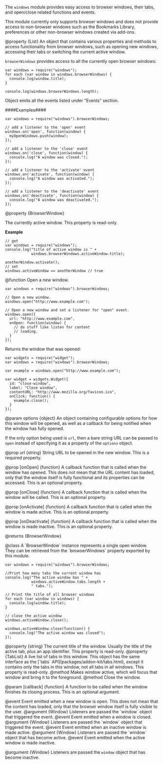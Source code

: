 <!-- This Source Code Form is subject to the terms of the Mozilla Public
   - License, v. 2.0. If a copy of the MPL was not distributed with this
   - file, You can obtain one at http://mozilla.org/MPL/2.0/. -->

<!-- contributed by Felipe Gomes [felipc@gmail.com]  -->


The `windows` module provides easy access to browser windows, their
tabs, and open/close related functions and events.

This module currently only supports browser windows and does not provide
access to non-browser windows such as the Bookmarks Library, preferences
or other non-browser windows created via add-ons.

<api name="browserWindows">
@property {List}
An object that contains various properties and methods to access
functionality from browser windows, such as opening new windows, accessing
their tabs or switching the current active window.

`browserWindows` provides access to all the currently open browser windows:

    var windows = require("windows");
    for each (var window in windows.browserWindows) {
      console.log(window.title);
    }

    console.log(windows.browserWindows.length);

Object emits all the events listed under "Events" section.

####Examples####

    var windows = require("windows").browserWindows;

    // add a listener to the 'open' event
    windows.on('open', function(window) {
      myOpenWindows.push(window);
    });

    // add a listener to the 'close' event
    windows.on('close', function(window) {
      console.log("A window was closed.");
    });

    // add a listener to the 'activate' event
    windows.on('activate', function(window) {
      console.log("A window was activated.");
    });

    // add a listener to the 'deactivate' event
    windows.on('deactivate', function(window) {
      console.log("A window was deactivated.");
    });


<api name="activeWindow">
@property {BrowserWindow}

The currently active window. This property is read-only.

**Example**

    // get
    var windows = require("windows");
    console.log("title of active window is " +
                windows.browserWindows.activeWindow.title);

    anotherWindow.activate();
    // set
    windows.activeWindow == anotherWindow // true
</api>

</api>

<api name="open">
@function
Open a new window.

    var windows = require("windows").browserWindows;

    // Open a new window.
    windows.open("http://www.example.com");

    // Open a new window and set a listener for "open" event.
    windows.open({
      url: "http://www.example.com",
      onOpen: function(window) {
        // do stuff like listen for content
        // loading.
      }
    });

Returns the window that was opened:

    var widgets = require("widget");
    var windows = require("windows").browserWindows;

    var example = windows.open("http://www.example.com");

    var widget = widgets.Widget({
      id: "close-window",
      label: "Close window",
      contentURL: "http://www.mozilla.org/favicon.ico",
      onClick: function() {
        example.close();
      }
    });

@param options {object}
An object containing configurable options for how this window will be opened,
as well as a callback for being notified when the window has fully opened.

If the only option being used is `url`, then a bare string URL can be passed to
`open` instead of specifying it as a property of the `options` object.

@prop url {string}
String URL to be opened in the new window.
This is a required property.

@prop [onOpen] {function}
A callback function that is called when the window has opened. This does not
mean that the URL content has loaded, only that the window itself is fully
functional and its properties can be accessed. This is an optional property.

@prop [onClose] {function}
A callback function that is called when the window will be called.
This is an optional property.

@prop [onActivate] {function}
A callback function that is called when the window is made active.
This is an optional property.

@prop [onDeactivate] {function}
A callback function that is called when the window is made inactive.
This is an optional property.

@returns {BrowserWindow}
</api>

<api name="BrowserWindow">
@class
A `BrowserWindow` instance represents a single open window. They can be
retrieved from the `browserWindows` property exported by this module.

    var windows = require("windows").browserWindows;

    //Print how many tabs the current window has
    console.log("The active window has " +
                windows.activeWindow.tabs.length +
                " tabs.");

    // Print the title of all browser windows
    for each (var window in windows) {
      console.log(window.title);
    }

    // close the active window
    windows.activeWindow.close();

    windows.activeWindow.close(function() {
      console.log("The active window was closed");
    });

<api name="title">
@property {string}
The current title of the window. Usually the title of the active tab,
plus an app identifier.
This property is read-only.
</api>

<api name="tabs">
@property {TabList}
A live list of tabs in this window. This object has the same interface as the
[`tabs` API](packages/addon-kit/tabs.html), except it contains only the
tabs in this window, not all tabs in all windows. This property is read-only.
</api>

<api name="activate">
@method
Makes window active, which will focus that window and bring it to the
foreground.
</api>

<api name="close">
@method
Close the window.

@param [callback] {function}
A function to be called when the window finishes its closing process.
This is an optional argument.
</api>

</api>

<api name="open">
@event
Event emitted when a new window is open.
This does not mean that the content has loaded, only that the browser window
itself is fully visible to the user.
@argument {Window}
Listeners are passed the `window` object that triggered the event.
</api>

<api name="close">
@event
Event emitted when a window is closed.
@argument {Window}
Listeners are passed the `window` object that triggered the event.
</api>

<api name="activate">
@event
Event emitted when an inactive window is made active.
@argument {Window}
Listeners are passed the `window` object that has become active.
</api>

<api name="deactivate">
@event
Event emitted when the active window is made inactive.

@argument {Window}
Listeners are passed the `window` object that has become inactive.
</api>


